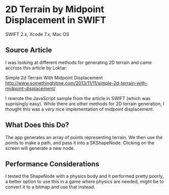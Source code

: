 # 2D Terrain by Midpoint Displacement in SWIFT
SWIFT 2.x, Xcode 7.x, Mac OS

## Source Article
I was looking at different methods for generating 2D terrain and came accross this article by Loktar:

Simple 2d Terrain With Midpoint Displacement
http://www.somethinghitme.com/2013/11/11/simple-2d-terrain-with-midpoint-displacement/

I rewrote the JavaScript sample from the article in SWIFT (which was suprisingly easy). While there are other methods for 2D terrain generation, I thought this was a very nice implementation of midpoint displacement.

## What Does this Do?

The app generates an array of points representing terrain. We then use the points to make a path, and pass it into a SKShapeNode. Clicking on the screen will generate a new node.

## Performance Considerations

I tested the ShapeNode with a physics body and it performed pretty poorly, a better option to use this in a game where physics are needed, might be to convert it to a bitmap and use that instead.
